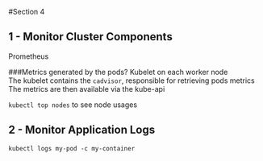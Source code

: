 #Section 4
## 1 - Monitor Cluster Components

Prometheus

###Metrics generated by the pods?
Kubelet on each worker node  
The kubelet contains the `cadvisor`, responsible for retrieving pods metrics  
The metrics are then available via the kube-api

`kubectl top nodes` to see node usages

## 2 - Monitor Application Logs

`kubectl logs my-pod -c my-container`